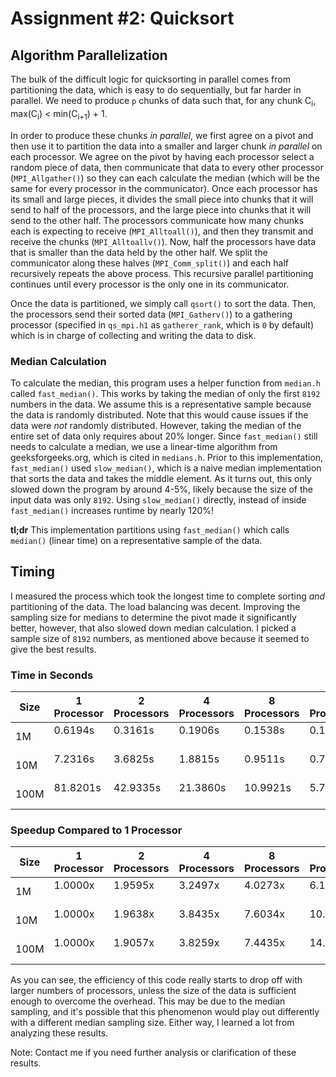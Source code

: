 # Assignment #2: Quicksort
## Algorithm Parallelization
The bulk of the difficult logic for quicksorting in parallel comes from partitioning the data, which is easy to do sequentially, but far harder in parallel. We need to produce `p` chunks of data such that, for any chunk C<sub>i</sub>, max(C<sub>i</sub>) < min(C<sub>i+1</sub>) + 1.

In order to produce these chunks *in parallel*, we first agree on a pivot and then use it to partition the data into a smaller and larger chunk *in parallel* on each processor. We agree on the pivot by having each processor select a random piece of data, then communicate that data to every other processor (`MPI_Allgather()`) so they can each calculate the median (which will be the same for every processor in the communicator). Once each processor has its small and large pieces, it divides the small piece into chunks that it will send to half of the processors, and the large piece into chunks that it will send to the other half. The processors communicate how many chunks each is expecting to receive (`MPI_Alltoall()`), and then they transmit and receive the chunks (`MPI_Alltoallv()`). Now, half the processors have data that is smaller than the data held by the other half. We split the communicator along these halves (`MPI_Comm_split()`) and each half recursively repeats the above process. This recursive parallel partitioning continues until every processor is the only one in its communicator.

Once the data is partitioned, we simply call `qsort()` to sort the data. Then, the processors send their sorted data (`MPI_Gatherv()`) to a gathering processor (specified in `qs_mpi.h1` as `gatherer_rank`, which is `0` by default) which is in charge of collecting and writing the data to disk.

### Median Calculation
To calculate the median, this program uses a helper function from `median.h` called `fast_median()`. This works by taking the median of only the first `8192` numbers in the data. We assume this is a representative sample because the data is randomly distributed. Note that this would cause issues if the data were *not* randomly distributed. However, taking the median of the entire set of data only requires about 20% longer. Since `fast_median()` still needs to calculate a median, we use a linear-time algorithm from geeksforgeeks.org, which is cited in `medians.h`. Prior to this implementation, `fast_median()` used `slow_median()`, which is a naive median implementation that sorts the data and takes the middle element. As it turns out, this only slowed down the program by around 4-5%, likely because the size of the input data was only `8192`. Using `slow_median()` directly, instead of inside `fast_median()` increases runtime by nearly 120%!

**tl;dr** This implementation partitions using `fast_median()` which calls `median()` (linear time) on a representative sample of the data.

## Timing
I measured the process which took the longest time to complete sorting *and* partitioning of the data. The load balancing was decent. Improving the sampling size for medians to determine the pivot made it significantly better, however, that also slowed down median calculation. I picked a sample size of `8192` numbers, as mentioned above because it seemed to give the best results.

### Time in Seconds
| Size | 1 Processor | 2 Processors | 4 Processors | 8 Processors | 16 Processors |
|------|-------------|--------------|--------------|--------------|---------------|
| 1M   | 0.6194s     | 0.3161s      | 0.1906s      | 0.1538s      | 0.1001s       |
| 10M  | 7.2316s     | 3.6825s      | 1.8815s      | 0.9511s      | 0.7116s       |
| 100M | 81.8201s    | 42.9335s     | 21.3860s     | 10.9921s     | 5.7401s       |

### Speedup Compared to 1 Processor
| Size | 1 Processor | 2 Processors | 4 Processors | 8 Processors | 16 Processors |
|------|-------------|--------------|--------------|--------------|---------------|
| 1M   | 1.0000x     | 1.9595x      | 3.2497x      | 4.0273x      | 6.1878x       |
| 10M  | 1.0000x     | 1.9638x      | 3.8435x      | 7.6034x      | 10.1625x      |
| 100M | 1.0000x     | 1.9057x      | 3.8259x      | 7.4435x      | 14.2541x      |

As you can see, the efficiency of this code really starts to drop off with larger numbers of processors, unless the size of the data is sufficient enough to overcome the overhead. This may be due to the median sampling, and it's possible that this phenomenon would play out differently with a different median sampling size. Either way, I learned a lot from analyzing these results.

Note: Contact me if you need further analysis or clarification of these results.

